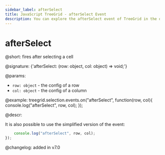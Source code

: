 ```yaml
---
sidebar_label: afterSelect
title: JavaScript TreeGrid - afterSelect Event 
description: You can explore the afterSelect event of TreeGrid in the documentation of the DHTMLX JavaScript UI library. Browse developer guides and API reference, try out code examples and live demos, and download a free 30-day evaluation version of DHTMLX Suite.
---
```


# afterSelect

@short: fires after selecting a cell

@signature: {'afterSelect: (row: object, col: object) => void;'}

@params:
- `row: object` - the config of a row
- `col: object` - the config of a column

@example:
treegrid.selection.events.on("afterSelect", function(row, col){
    console.log("afterSelect", row, col); 
});

@descr:

It is also possible to use the simplified version of the event:

```javascript
    console.log("afterSelect", row, col); 
});
```

@changelog:
added in v7.0
